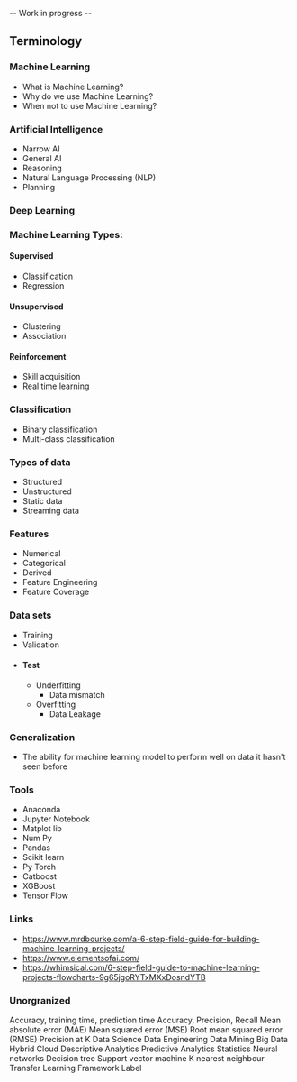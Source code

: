 -- Work in progress --

Terminology
-----------------------------------------------------------------------------------
### Machine Learning
- What is Machine Learning?
- Why do we use Machine Learning? 
- When not to use Machine Learning?

### Artificial Intelligence
- Narrow AI
- General AI 
- Reasoning 
- Natural Language Processing (NLP)
- Planning

### Deep Learning

### Machine Learning Types:

  #### Supervised
   - Classification
   - Regression
    
  #### Unsupervised
   - Clustering
   - Association
    
  #### Reinforcement
   - Skill acquisition
   - Real time learning
  
### Classification
  - Binary classification
  - Multi-class classification
  
### Types of data
  - Structured
  - Unstructured
  - Static data
  - Streaming data
 
 ### Features
  - Numerical
  - Categorical
  - Derived
  - Feature Engineering
  - Feature Coverage
  
 ### Data sets
  - Training
  - Validation
  - #### Test
    - Underfitting
      - Data mismatch
    - Overfitting
      - Data Leakage
 
 ### Generalization 
 - The ability for machine learning model to perform well on data it hasn't seen before

 ### Tools
  - Anaconda
  - Jupyter Notebook
  - Matplot lib
  - Num Py
  - Pandas
  - Scikit learn
  - Py Torch
  - Catboost
  - XGBoost
  - Tensor Flow
 
 ### Links
  - https://www.mrdbourke.com/a-6-step-field-guide-for-building-machine-learning-projects/
  - https://www.elementsofai.com/
  - https://whimsical.com/6-step-field-guide-to-machine-learning-projects-flowcharts-9g65jgoRYTxMXxDosndYTB
  
 ### Unorgranized
  Accuracy, training time, prediction time
  Accuracy, Precision, Recall
 Mean absolute error (MAE)
 Mean squared error (MSE)
 Root mean squared error (RMSE)
 Precision at K
 Data Science
Data Engineering
Data Mining
Big Data
Hybrid Cloud
Descriptive Analytics
Predictive Analytics
Statistics
Neural networks
Decision tree
Support vector machine
K nearest neighbour
Transfer Learning
Framework
Label
